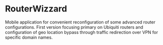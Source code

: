 # RouterWizzard
Mobile application for convenient reconfiguration of some advanced router configurations. First version focusing primary on Ubiquiti routers and configuration of geo location bypass through traffic redirection over VPN for specific domain names.
